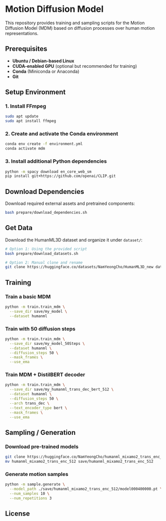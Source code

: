 # Motion Diffusion Model

This repository provides training and sampling scripts for the Motion Diffusion Model (MDM) based on diffusion processes over human motion representations.

## Prerequisites

- **Ubuntu / Debian-based Linux**
- **CUDA-enabled GPU** (optional but recommended for training)
- **Conda** (Miniconda or Anaconda)
- **Git**

## Setup Environment

### 1. Install FFmpeg

```bash
sudo apt update
sudo apt install ffmpeg
```

### 2. Create and activate the Conda environment

```bash
conda env create -f environment.yml
conda activate mdm
```

### 3. Install additional Python dependencies

```bash
python -m spacy download en_core_web_sm
pip install git+https://github.com/openai/CLIP.git
```

## Download Dependencies

Download required external assets and pretrained components:

```bash
bash prepare/download_dependencies.sh
```

## Get Data

Download the HumanML3D dataset and organize it under `dataset/`:

```bash
# Option 1: Using the provided script
bash prepare/download_datasets.sh

# Option 2: Manual clone and rename
git clone https://huggingface.co/datasets/NamYeongCho/HumanML3D_new dataset/HumanML3D
```

## Training

### Train a basic MDM

```bash
python -m train.train_mdm \
  --save_dir save/my_model \
  --dataset humanml
```

### Train with 50 diffusion steps

```bash
python -m train.train_mdm \
  --save_dir save/my_model_50Steps \
  --dataset humanml \
  --diffusion_steps 50 \
  --mask_frames \
  --use_ema
```

### Train MDM + DistilBERT decoder

```bash
python -m train.train_mdm \
  --save_dir save/my_humanml_trans_dec_bert_512 \
  --dataset humanml \
  --diffusion_steps 50 \
  --arch trans_dec \
  --text_encoder_type bert \
  --mask_frames \
  --use_ema
```

## Sampling / Generation

### Download pre-trained models

```bash
git clone https://huggingface.co/NamYeongCho/humanml_mixamo2_trans_enc_512
mv humanml_mixamo2_trans_enc_512 save/humanml_mixamo2_trans_enc_512
```

### Generate motion samples

```bash
python -m sample.generate \
  --model_path ./save/humanml_mixamo2_trans_enc_512/model000400000.pt \
  --num_samples 10 \
  --num_repetitions 3
```

## License
